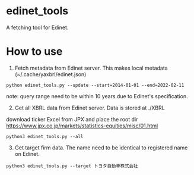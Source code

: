 # edinet_tools

A fetching tool for Edinet.

# How to use

1. Fetch metadata from Edinet server. This makes local metadata (~/.cache/yaxbrl/edinet.json)

```
python edinet_tools.py --update --start=2014-01-01 --end=2022-02-11
```

note: query range need to be within 10 years due to Edinet's specification.

2. Get all XBRL data from Edinet server. Data is stored at ./XBRL

download ticker Excel from JPX and place the root dir
https://www.jpx.co.jp/markets/statistics-equities/misc/01.html

```
python3 edinet_tools.py --all
```

3. Get target firm data. The name need to be identical to registered name on Edinet.

```
python3 edinet_tools.py --target トヨタ自動車株式会社
```
